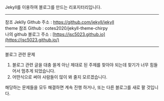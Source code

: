 Jekyll를 이용하여 블로그를 만드는 리포지터리입니다.

---
참조 Jeklly Github 주소 : https://github.com/jekyll/jekyll
<br/>
theme 참조 Github : cotes2020/jekyll-theme-chirpy
<br/>
나의 github 블로그 주소 : [https://jsc5023.github.io](https://jsc5023.github.io/)

---

블로그 관련 문제 
1. 블로그 관련 글을 대충 쓸게 아닌 제대로 된 주제를 찾아야 되는데 찾기가 너무 힘들어서 멈추게 되었습니다.
2. 어떤식으로 써야 사람들이 많이 봐 줄지 모르겠습니다.

해당하는 문제들을 모두 해결하면 계속 진행 하거나, 또는 다른 블로그를 새로 팔 것입니다.
   
